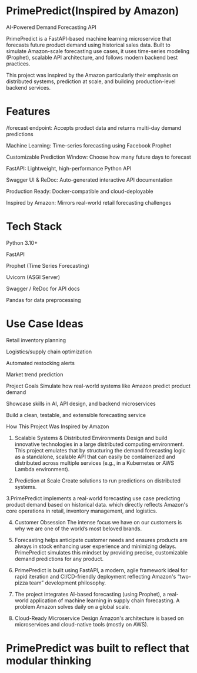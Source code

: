 # PrimePredict(Inspired by Amazon)
AI-Powered Demand Forecasting API

PrimePredict is a FastAPI-based machine learning microservice that forecasts future product demand using historical sales data. Built to simulate Amazon-scale forecasting use cases, it uses time-series modeling (Prophet), scalable API architecture, and follows modern backend best practices.

This project was inspired by the Amazon particularly their emphasis on distributed systems, prediction at scale, and building production-level backend services.

# Features
/forecast endpoint: Accepts product data and returns multi-day demand predictions

Machine Learning: Time-series forecasting using Facebook Prophet

Customizable Prediction Window: Choose how many future days to forecast

FastAPI: Lightweight, high-performance Python API

Swagger UI & ReDoc: Auto-generated interactive API documentation

Production Ready: Docker-compatible and cloud-deployable

Inspired by Amazon: Mirrors real-world retail forecasting challenges



# Tech Stack
Python 3.10+

FastAPI

Prophet (Time Series Forecasting)

Uvicorn (ASGI Server)

Swagger / ReDoc for API docs

Pandas for data preprocessing

# Use Case Ideas
Retail inventory planning

Logistics/supply chain optimization

Automated restocking alerts

Market trend prediction

Project Goals
Simulate how real-world systems like Amazon predict product demand

Showcase skills in AI, API design, and backend microservices

Build a clean, testable, and extensible forecasting service



How This Project Was Inspired by Amazon
1. Scalable Systems & Distributed Environments
Design and build innovative technologies in a large distributed computing environment.
This project emulates that by structuring the demand forecasting logic as a standalone, scalable API that can easily be containerized and distributed across multiple services (e.g., in a Kubernetes or AWS Lambda environment).

2. Prediction at Scale
Create solutions to run predictions on distributed systems.

3.PrimePredict implements a real-world forecasting use case predicting product demand based on historical data. which directly reflects Amazon's core operations in retail, inventory management, and logistics.

4. Customer Obsession
The intense focus we have on our customers is why we are one of the world’s most beloved brands.

5. Forecasting helps anticipate customer needs and ensures products are always in stock  enhancing user experience and minimizing delays. PrimePredict simulates this mindset by providing precise, customizable demand predictions for any product.

6. PrimePredict is built using FastAPI, a modern, agile framework ideal for rapid iteration and CI/CD-friendly deployment reflecting Amazon's “two-pizza team” development philosophy.

7. The project integrates AI-based forecasting (using Prophet), a real-world application of machine learning in supply chain forecasting. A problem Amazon solves daily on a global scale.

8. Cloud-Ready Microservice Design
Amazon's architecture is based on microservices and cloud-native tools (mostly on AWS).

# PrimePredict was built to reflect that modular thinking
